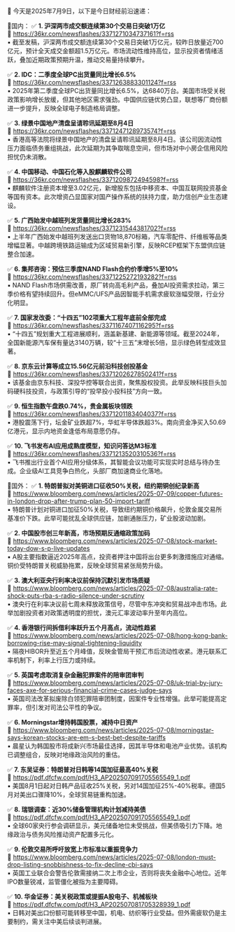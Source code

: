 📅 今天是2025年7月9日，以下是今日财经前沿速递：

📌国内：
✅ **1. 沪深两市成交额连续第30个交易日突破1万亿**  
🔗 https://36kr.com/newsflashes/3371271034737161?f=rss  
▪️ 截至发稿，沪深两市成交额连续第30个交易日突破1万亿元，较昨日放量近700亿元，预计全天成交金额超1.5万亿元。市场流动性维持高位，显示投资者情绪活跃，叠加近期政策预期升温，推动交易量持续攀升。  

✅ **2. IDC：二季度全球PC出货量同比增长6.5%**  
🔗 https://36kr.com/newsflashes/3371263883301124?f=rss  
▪️ 2025年第二季度全球PC出货量同比增长6.5%，达6840万台。美国市场受关税政策影响增长放缓，但其他地区需求强劲。中国供应链优势凸显，联想等厂商份额进一步提升，反映全球电子制造格局调整。  

✅ **3. 绿景中国地产清盘呈请聆讯延期至8月4日**  
🔗 https://36kr.com/newsflashes/3371247128973574?f=rss  
▪️ 香港高等法院将绿景中国地产的清盘呈请聆讯延期至8月4日。该公司因流动性压力面临债务重组挑战，此次延期为其争取喘息空间，但市场对中小房企信用风险担忧仍未消散。  

✅ **4. 中国移动、中国石化等入股麒麟软件公司**  
🔗 https://36kr.com/newsflashes/3371209872494598?f=rss  
▪️ 麒麟软件注册资本增至3.02亿元，新增股东包括中移资本、中国互联网投资基金等国有资本。此次增资凸显国家对国产操作系统的扶持力度，助力信创产业生态建设。  

✅ **5. 广西始发中越班列发货量同比增长283%**  
🔗 https://36kr.com/newsflashes/3371231544381702?f=rss  
▪️ 上半年广西始发中越班列发送出口货物18,870标箱，汽车零配件、纤维板等品类增幅显著。中越跨境铁路运输成为区域贸易新引擎，反映RCEP框架下东盟供应链整合加速。  

✅ **6. 集邦咨询：预估三季度NAND Flash合约价季增5%至10%**  
🔗 https://36kr.com/newsflashes/3371225272193282?f=rss  
▪️ NAND Flash市场供需改善，原厂转向高毛利产品，叠加AI投资需求拉动，第三季价格有望持续回升。但eMMC/UFS产品因智能手机需求疲软涨幅受限，行业分化明显。  

✅ **7. 国家发改委：“十四五”102项重大工程年底前全部完成**  
🔗 https://36kr.com/newsflashes/3371167407116295?f=rss  
▪️ “十四五”规划重大工程进展顺利，涵盖新基建、新能源等领域。截至2024年，全国新能源汽车保有量达3140万辆，较“十三五”末增长5倍，显示绿色转型成效显著。  

✅ **8. 京东云计算等成立15.56亿元前沿科技创投基金**  
🔗 https://36kr.com/newsflashes/3371202627850241?f=rss  
▪️ 该基金由京东科技、深投华控等联合出资，聚焦股权投资。此举反映科技巨头加码硬科技投资，与政策引导的“投早投小投科技”方向一致。  

✅ **9. 恒生指数午盘跌0.74%，贵金属板块领跌**  
🔗 https://36kr.com/newsflashes/3371201183404037?f=rss  
▪️ 港股震荡下行，坛金矿业跌超7%，华虹半导体跌超3%。南向资金净买入50.69亿港元，显示内地资金逢低布局意愿仍存。  

✅ **10. 飞书发布AI应用成熟度模型，知识问答达M3标准**  
🔗 https://36kr.com/newsflashes/3371213520310536?f=rss  
▪️ 飞书推出行业首个AI应用分级体系，其智能会议功能可实现实时总结与待办生成。企业级AI工具竞争白热化，头部厂商加速商业化落地。  

📌国外：
✅ **1. 特朗普拟对美铜进口征收50%关税，纽约期铜创纪录新高**  
🔗 https://www.bloomberg.com/news/articles/2025-07-09/copper-futures-in-london-drop-after-trump-plan-50-import-tariff  
▪️ 特朗普计划对铜进口加征50%关税，导致纽约期铜价格飙升，伦敦金属交易所基准价下跌。此举可能扰乱全球供应链，加剧通胀压力，矿业股波动加剧。  

✅ **2. 中国股市创三年新高，市场预期反通缩政策加码**  
🔗 https://www.bloomberg.com/news/articles/2025-07-08/stock-market-today-dow-s-p-live-updates  
▪️ A股主要指数逼近2025年高点，投资者押注中国将出台更多刺激措施应对通缩。铜价受特朗普关税威胁拖累，反映全球贸易紧张局势升级。  

✅ **3. 澳大利亚央行利率决议前保持沉默引发市场质疑**  
🔗 https://www.bloomberg.com/news/articles/2025-07-08/australia-rate-shock-puts-rba-s-radio-silence-under-scrutiny  
▪️ 澳央行在利率决议前七周未释放政策信号，尽管中东冲突和贸易战冲击市场。此举加剧投资者对政策透明度的担忧，澳元汇率波动率升至年内高位。  

✅ **4. 香港银行间拆借利率跃升五个月高点，流动性趋紧**  
🔗 https://www.bloomberg.com/news/articles/2025-07-08/hong-kong-bank-borrowing-rise-may-signal-tightening-liquidity  
▪️ 隔夜HIBOR升至近五个月峰值，反映金管局干预汇市后流动性收紧。港元联系汇率机制下，利率上行压力或持续。  

✅ **5. 英国考虑取消复杂金融犯罪案件的陪审团审判**  
🔗 https://www.bloomberg.com/news/articles/2025-07-08/uk-trial-by-jury-faces-axe-for-serious-financial-crime-cases-judge-says  
▪️ 英国司法改革拟废除白领犯罪陪审团制度，因案件专业性增强。此举可能提高定罪率，但引发对司法公平性的争议。  

✅ **6. Morningstar增持韩国股票，减持中日资产**  
🔗 https://www.bloomberg.com/news/articles/2025-07-08/morningstar-says-korean-stocks-are-em-s-best-bet-despite-tariffs  
▪️ 晨星认为韩国股市将成新兴市场最佳选择，因其半导体和电池产业优势。该机构已调整组合，反映对地缘政治风险的重估。  

✅ **7. 东吴证券：特朗普对日韩等14国加征最高40%关税**  
🔗 https://pdf.dfcfw.com/pdf/H3_AP202507091705565549_1.pdf  
▪️ 美国8月1日起对日韩产品征收25%关税，另对14国加征25%-40%税率。德国5月对美出口骤降10%，全球贸易链重构加速。  

✅ **8. 瑞银调查：近30%储备管理机构计划减持美债**  
🔗 https://pdf.dfcfw.com/pdf/H3_AP202507091705565549_1.pdf  
▪️ 全球60家央行参会调研显示，美元储备地位未受挑战，但美债吸引力下降。地缘政治与债务风险推动资产配置多元化。  

✅ **9. 伦敦交易所呼吁放宽上市标准以重振竞争力**  
🔗 https://www.bloomberg.com/news/articles/2025-07-08/london-must-drop-listing-snobbishness-to-fix-decline-cbi-says  
▪️ 英国工业联合会警告伦敦需接纳二次上市企业，否则将丧失金融中心地位。近年IPO数量锐减，监管僵化被指为主要障碍。  

✅ **10. 华金证券：美关税政策或提振A股电子、机械板块**  
🔗 https://pdf.dfcfw.com/pdf/H3_AP202507081705328939_1.pdf  
▪️ 日韩对美出口份额可能转移至中国，机电、纺织等行业受益。但外需疲软仍是主要制约，需关注中美后续谈判进展。
